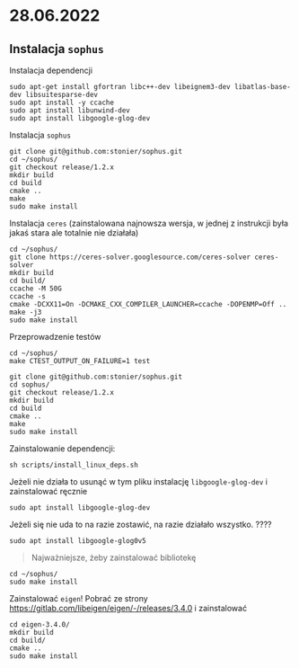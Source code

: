 # 28.06.2022

## Instalacja `sophus`

Instalacja dependencji
```
sudo apt-get install gfortran libc++-dev libeignem3-dev libatlas-base-dev libsuitesparse-dev
sudo apt install -y ccache
sudo apt install libunwind-dev
sudo apt install libgoogle-glog-dev
```
Instalacja `sophus`
```
git clone git@github.com:stonier/sophus.git
cd ~/sophus/
git checkout release/1.2.x
mkdir build
cd build
cmake ..
make
sudo make install
```
Instalacja `ceres` (zainstalowana najnowsza wersja, w jednej z instrukcji była jakaś stara ale totalnie nie działała)
```
cd ~/sophus/
git clone https://ceres-solver.googlesource.com/ceres-solver ceres-solver
mkdir build
cd build/
ccache -M 50G
ccache -s
cmake -DCXX11=On -DCMAKE_CXX_COMPILER_LAUNCHER=ccache -DOPENMP=Off ..
make -j3
sudo make install
```
Przeprowadzenie testów
```
cd ~/sophus/
make CTEST_OUTPUT_ON_FAILURE=1 test
```

```
git clone git@github.com:stonier/sophus.git
cd sophus/
git checkout release/1.2.x
mkdir build
cd build
cmake ..
make
sudo make install
```
Zainstalowanie dependencji:
```
sh scripts/install_linux_deps.sh
```

Jeżeli nie działa to usunąć w tym pliku instalację `libgoogle-glog-dev` i zainstalować ręcznie

```
sudo apt install libgoogle-glog-dev
```

Jeżeli się nie uda to na razie zostawić, na razie działało wszystko. ????

```
sudo apt install libgoogle-glog0v5
```

> Najważniejsze, żeby zainstalować bibliotekę
```
cd ~/sophus/
sudo make install
```

Zainstalować `eigen`!
Pobrać ze strony https://gitlab.com/libeigen/eigen/-/releases/3.4.0 i zainstalować 
```
cd eigen-3.4.0/
mkdir build
cd build/
cmake ..
sudo make install
```

